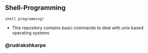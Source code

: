
## Shell-Programming
```
shell programming!

```

- This repository contains basic commands to deal with unix based operating systems 
### @rudrakshkarpe
